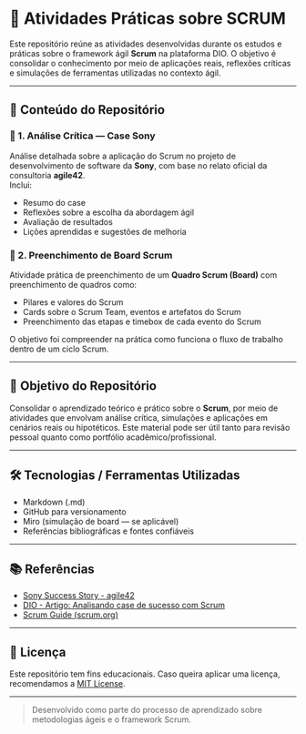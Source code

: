 # 📁 Atividades Práticas sobre SCRUM

Este repositório reúne as atividades desenvolvidas durante os estudos e práticas sobre o framework ágil **Scrum** na plataforma DIO. O objetivo é consolidar o conhecimento por meio de aplicações reais, reflexões críticas e simulações de ferramentas utilizadas no contexto ágil.

---

## 📌 Conteúdo do Repositório

### 📄 1. Análise Crítica — Case Sony
Análise detalhada sobre a aplicação do Scrum no projeto de desenvolvimento de software da **Sony**, com base no relato oficial da consultoria **agile42**.  
Inclui:
- Resumo do case
- Reflexões sobre a escolha da abordagem ágil
- Avaliação de resultados
- Lições aprendidas e sugestões de melhoria

### 🧩 2. Preenchimento de Board Scrum
Atividade prática de preenchimento de um **Quadro Scrum (Board)** com preenchimento de quadros como:
- Pilares e valores do Scrum
- Cards sobre o Scrum Team, eventos e artefatos do Scrum
- Preenchimento das etapas e timebox de cada evento do Scrum

O objetivo foi compreender na prática como funciona o fluxo de trabalho dentro de um ciclo Scrum.

---

## 🎯 Objetivo do Repositório

Consolidar o aprendizado teórico e prático sobre o **Scrum**, por meio de atividades que envolvam análise crítica, simulações e aplicações em cenários reais ou hipotéticos. Este material pode ser útil tanto para revisão pessoal quanto como portfólio acadêmico/profissional.

---

## 🛠️ Tecnologias / Ferramentas Utilizadas

- Markdown (.md)
- GitHub para versionamento
- Miro (simulação de board — se aplicável)
- Referências bibliográficas e fontes confiáveis

---

## 📚 Referências

- [Sony Success Story - agile42](https://www.agile42.com/en/success-stories/success-story-sony)
- [DIO - Artigo: Analisando case de sucesso com Scrum](https://www.dio.me/articles/analisando-case-de-sucesso-framework-scrum)
- [Scrum Guide (scrum.org)](https://scrumguides.org/)

---

## 📄 Licença

Este repositório tem fins educacionais. Caso queira aplicar uma licença, recomendamos a [MIT License](LICENSE).

---

> Desenvolvido como parte do processo de aprendizado sobre metodologias ágeis e o framework Scrum.
